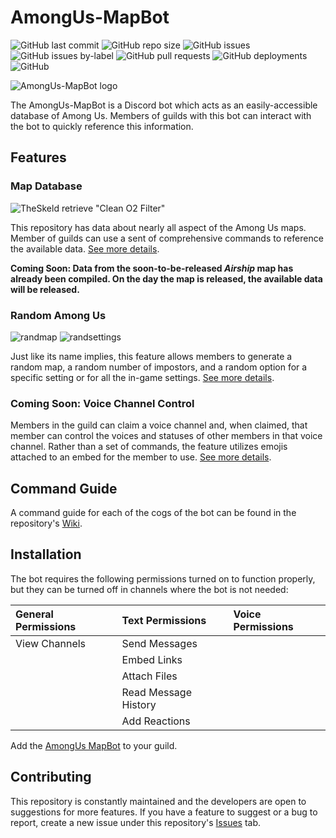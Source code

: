 <h1>AmongUs-MapBot</h1>

![GitHub last commit](https://img.shields.io/github/last-commit/JLpython-py/AmongUs-MapBot)
![GitHub repo size](https://img.shields.io/github/repo-size/JLpython-py/AmongUs-MapBot)
![GitHub issues](https://img.shields.io/github/issues/JLpython-py/AmongUs-MapBot)
![GitHub issues by-label](https://img.shields.io/github/issues/JLpython-py/AmongUs-MapBot/enhancement)
![GitHub pull requests](https://img.shields.io/github/issues-pr/JLpython-py/AmongUs-MapBot)
![GitHub deployments](https://img.shields.io/github/deployments/JLpython-py/AmongUs-MapBot/GitHub-pages)
![GitHub](https://img.shields.io/github/license/JLpython-py/AmongUs-MapBot)

![AmongUs-MapBot logo](https://user-images.githubusercontent.com/72679601/105637399-32da5300-5e22-11eb-8c15-f2b14f3a1568.png)

The AmongUs-MapBot is a Discord bot which acts as an easily-accessible database of Among Us. Members of guilds with this bot can interact with the bot to quickly reference this information.

<h2>Features</h2>

<h3>Map Database</h2>

![TheSkeld retrieve "Clean O2 Filter"](https://user-images.githubusercontent.com/72679601/105637275-89935d00-5e21-11eb-86bd-19afb25bd01e.png)

This repository has data about nearly all aspect of the Among Us maps. Member of guilds can use a sent of comprehensive commands to reference the available data. [See more details](https://github.com/JLpython-py/AmongUs-MapBot/wiki/MapInfo).

**Coming Soon: Data from the soon-to-be-released _Airship_ map has already been compiled. On the day the map is released, the available data will be released.**

<h3>Random Among Us</h2>

![randmap](https://user-images.githubusercontent.com/72679601/105637274-88fac680-5e21-11eb-92a4-f84084454e4f.png)
![randsettings](https://user-images.githubusercontent.com/72679601/105637273-88fac680-5e21-11eb-9d35-a7167fc2ce7b.png)

Just like its name implies, this feature allows members to generate a random map, a random number of impostors, and a random option for a specific setting or for all the in-game settings. [See more details](https://github.com/JLpython-py/AmongUs-MapBot/wiki/RandomAmongUs).

<h3>Coming Soon: Voice Channel Control</h3>

Members in the guild can claim a voice channel and, when claimed, that member can control the voices and statuses of other members in that voice channel. Rather than a set of commands, the feature utilizes emojis attached to an embed for the member to use. [See more details]().

<h2>Command Guide</h2>

A command guide for each of the cogs of the bot can be found in the repository's [Wiki](https://github.com/JLpython-py/AmongUs-MapBot/wiki).

<h2>Installation</h2>

The bot requires the following permissions turned on to function properly, but they can be turned off in channels where the bot is not needed:

| General Permissions | Text Permissions | Voice Permissions |
| :--- | :--- | :--- |
| View Channels | Send Messages | |
| | Embed Links | |
| | Attach Files | |
| | Read Message History | |
| | Add Reactions | |

Add the [AmongUs MapBot](https://discord.com/api/oauth2/authorize?client_id=793568531757137970&permissions=117824&scope=bot) to your guild.

<h2>Contributing</h2>

This repository is constantly maintained and the developers are open to suggestions for more features. If you have a feature to suggest or a bug to report, create a new issue under this repository's [Issues](https://github.com/JLpython-py/AmongUs-MapBot/issues) tab.
